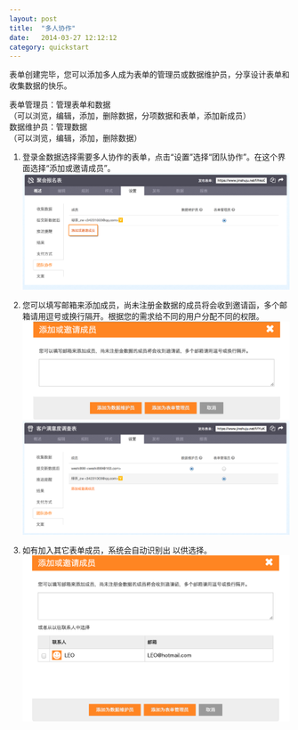 ```yaml
---
layout: post
title:  "多人协作"
date:   2014-03-27 12:12:12
category: quickstart
---
```


表单创建完毕，您可以添加多人成为表单的管理员或数据维护员，分享设计表单和收集数据的快乐。  

表单管理员：管理表单和数据  
（可以浏览，编辑，添加，删除数据，分项数据和表单，添加新成员）  
数据维护员：管理数据  
（可以浏览，编辑，添加，删除数据）

1. 登录金数据选择需要多人协作的表单，点击“设置”选择“团队协作”。在这个界面选择“添加或邀请成员”。
![多人协作](/images/team-1.png) 

2. 您可以填写邮箱来添加成员，尚未注册金数据的成员将会收到邀请函，多个邮箱请用逗号或换行隔开。根据您的需求给不同的用户分配不同的权限。 
![多人协作](/images/team-2.png)
![多人协作](/images/team-3.png)

3. 如有加入其它表单成员，系统会自动识别出 以供选择。
![多人协作](/images/team-4.png) 

